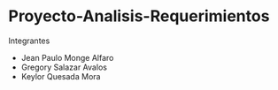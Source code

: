 # Proyecto-Analisis-Requerimientos

Integrantes 
- Jean Paulo Monge Alfaro
- Gregory Salazar Avalos
- Keylor Quesada Mora